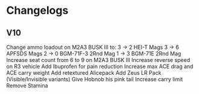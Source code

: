 # Changelogs

## V10

Change ammo loadout on M2A3 BUSK III to:
    3 -> 2 HEI-T Mags
    3 -> 6 APFSDS Mags
    2 -> 0 BGM-71F-3 2Rnd Mag
    1 -> 3 BGM-71E 2Rnd Mag
Increase seat count from 6 to 9 on M2A3 BUSK III
Increase reverse speed on R3 vehicle
Add Ibuprofen for pain reduction
Increase max ACE drag and ACE carry weight
Add retextured Alicepack
Add Zeus LR Pack (Visible/Invisible variants)
Give Hobnob his pink tail
Increase carry limit
Remove Stamina
